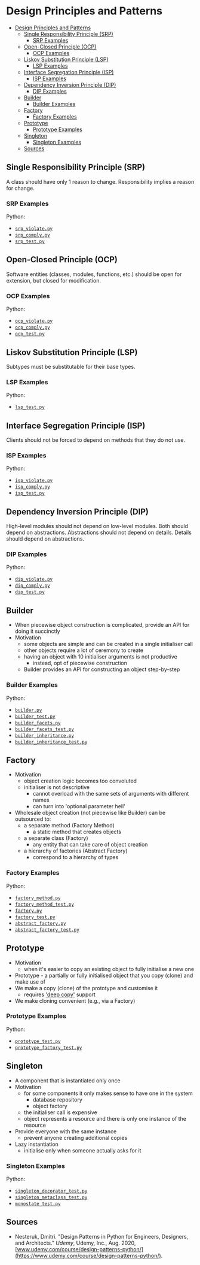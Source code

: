 # Design Principles and Patterns

- [Design Principles and Patterns](#design-principles-and-patterns)
  - [Single Responsibility Principle (SRP)](#single-responsibility-principle-srp)
    - [SRP Examples](#srp-examples)
  - [Open-Closed Principle (OCP)](#open-closed-principle-ocp)
    - [OCP Examples](#ocp-examples)
  - [Liskov Substitution Principle (LSP)](#liskov-substitution-principle-lsp)
    - [LSP Examples](#lsp-examples)
  - [Interface Segregation Principle (ISP)](#interface-segregation-principle-isp)
    - [ISP Examples](#isp-examples)
  - [Dependency Inversion Principle (DIP)](#dependency-inversion-principle-dip)
    - [DIP Examples](#dip-examples)
  - [Builder](#builder)
    - [Builder Examples](#builder-examples)
  - [Factory](#factory)
    - [Factory Examples](#factory-examples)
  - [Prototype](#prototype)
    - [Prototype Examples](#prototype-examples)
  - [Singleton](#singleton)
    - [Singleton Examples](#singleton-examples)
  - [Sources](#sources)

## Single Responsibility Principle (SRP)

A class should have only 1 reason to change. Responsibility implies a reason for change.

### SRP Examples

Python:

- [`srp_violate.py`](python/src/srp/srp_violate.py)
- [`srp_comply.py`](python/src/srp/srp_comply.py)
- [`srp_test.py`](python/src/srp/srp_test.py)

## Open-Closed Principle (OCP)

Software entities (classes, modules, functions, etc.) should be open for extension, but closed for modification.

### OCP Examples

Python:

- [`ocp_violate.py`](python/src/ocp/ocp_violate.py)
- [`ocp_comply.py`](python/src/ocp/ocp_comply.py)
- [`ocp_test.py`](python/src/ocp/ocp_test.py)

## Liskov Substitution Principle (LSP)

Subtypes must be substitutable for their base types.

### LSP Examples

Python:

- [`lsp_test.py`](python/src/lsp/lsp_test.py)

## Interface Segregation Principle (ISP)

Clients should not be forced to depend on methods that they do not use.

### ISP Examples

Python:

- [`isp_violate.py`](python/src/isp/isp_violate.py)
- [`isp_comply.py`](python/src/isp/isp_comply.py)
- [`isp_test.py`](python/src/isp/isp_test.py)

## Dependency Inversion Principle (DIP)

High-level modules should not depend on low-level modules. Both should depend on abstractions. Abstractions should not depend on details. Details should depend on abstractions.

### DIP Examples

Python:

- [`dip_violate.py`](python/src/dip/dip_violate.py)
- [`dip_comply.py`](python/src/dip/dip_comply.py)
- [`dip_test.py`](python/src/dip/dip_test.py)

## Builder

- When piecewise object construction is complicated, provide an API for doing it succinctly
- Motivation
  - some objects are simple and can be created in a single initialiser call
  - other objects require a lot of ceremony to create
  - having an object with 10 initialiser arguments is not productive
    - instead, opt of piecewise construction
  - Builder provides an API for constructing an object step-by-step

### Builder Examples

Python:

- [`builder.py`](python/src/builder/builder.py)
- [`builder_test.py`](python/src/builder/builder_test.py)
- [`builder_facets.py`](python/src/builder/builder_facets.py)
- [`builder_facets_test.py`](python/src/builder/builder_facets_test.py)
- [`builder_inheritance.py`](python/src/builder/builder_inheritance.py)
- [`builder_inheritance_test.py`](python/src/builder/builder_inheritance_test.py)

## Factory

- Motivation
  - object creation logic becomes too convoluted
  - initialiser is not descriptive
    - cannot overload with the same sets of arguments with different names
    - can turn into 'optional parameter hell'
- Wholesale object creation (not piecewise like Builder) can be outsourced to:
  - a separate method (Factory Method)
    - a static method that creates objects
  - a separate class (Factory)
    - any entity that can take care of object creation
  - a hierarchy of factories (Abstract Factory)
    - correspond to a hierarchy of types

### Factory Examples

Python:

- [`factory_method.py`](python/src/factory/factory_method.py)
- [`factory_method_test.py`](python/src/factory/factory_method_test.py)
- [`factory.py`](python/src/factory/factory.py)
- [`factory_test.py`](python/src/factory/factory_test.py)
- [`abstract_factory.py`](python/src/factory/abstract_factory.py)
- [`abstract_factory_test.py`](python/src/factory/abstract_factory_test.py)

## Prototype

- Motivation
  - when it's easier to copy an existing object to fully initialise a new one
- Prototype - a partially or fully initialised object that you copy (clone) and make use of
- We make a copy (clone) of the prototype and customise it
  - requires ['deep copy'](https://docs.python.org/3/library/copy.html#copy.deepcopy) support
- We make cloning convenient (e.g., via a Factory)

### Prototype Examples

Python:

- [`prototype_test.py`](python/src/prototype/prototype_test.py)
- [`prototype_factory_test.py`](python/src/prototype/prototype_factory_test.py)

## Singleton

- A component that is instantiated only once
- Motivation
  - for some components it only makes sense to have one in the system
    - database repository
    - object factory
  - the initialiser call is expensive
  - object represents a resource and there is only one instance of the resource
- Provide everyone with the same instance
  - prevent anyone creating additional copies
- Lazy instantiation
  - initialise only when someone actually asks for it

### Singleton Examples

Python:

- [`singleton_decorator_test.py`](python/src/singleton/singleton_decorator_test.py)
- [`singleton_metaclass_test.py`](python/src/singleton/singleton_metaclass_test.py)
- [`monostate_test.py`](python/src/singleton/monostate_test.py)

## Sources

- Nesteruk, Dmitri. "Design Patterns in Python for Engineers, Designers, and Architects." _Udemy_, Udemy, Inc., Aug. 2020, [www.udemy.com/course/design-patterns-python/](https://www.udemy.com/course/design-patterns-python/).
